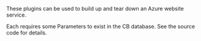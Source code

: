 These plugins can be used to build up and tear down an Azure website service.

Each requires some Parameters to exist in the CB database.  See the source code
for details.
